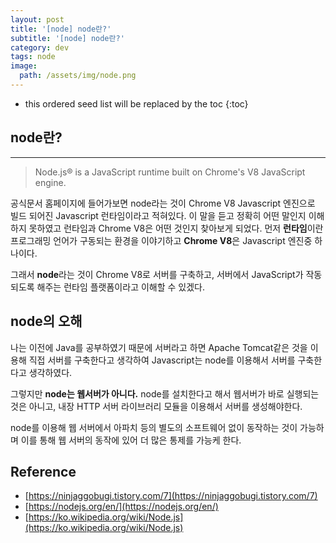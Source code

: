 ```yaml
---
layout: post
title: '[node] node란?'
subtitle: '[node] node란?'
category: dev
tags: node
image:
  path: /assets/img/node.png
---
```


<!-- prettier-ignore -->
* this ordered seed list will be replaced by the toc 
{:toc}

## node란?

---

> Node.js® is a JavaScript runtime built on Chrome's V8 JavaScript engine.

공식문서 홈페이지에 들어가보면 node라는 것이 Chrome V8 Javascript 엔진으로 빌드 되어진 Javascript 런타임이라고 적혀있다. 이 말을 듣고 정확히 어떤 말인지 이해하지 못하였고 런타임과 Chrome V8은 어떤 것인지 찾아보게 되었다. 먼저 **런타임**이란 프로그래밍 언어가 구동되는 환경을 이야기하고 **Chrome V8**은 Javascript 엔진중 하나이다.

그래서 **node**라는 것이 Chrome V8로 서버를 구축하고, 서버에서 JavaScript가 작동되도록 해주는 런타임 플랫폼이라고 이해할 수 있겠다.

## node의 오해

나는 이전에 Java를 공부하였기 때문에 서버라고 하면 Apache Tomcat같은 것을 이용해 직접 서버를 구축한다고 생각하여 Javascript는 node를 이용해서 서버를 구축한다고 생각하였다.

그렇지만 **node는 웹서버가 아니다.** node를 설치한다고 해서 웹서버가 바로 실행되는 것은 아니고, 내장 HTTP 서버 라이브러리 모듈을 이용해서 서버를 생성해야한다.

node를 이용해 웹 서버에서 아파치 등의 별도의 소프트웨어 없이 동작하는 것이 가능하며 이를 통해 웹 서버의 동작에 있어 더 많은 통제를 가능케 한다.

## Reference

- [https://ninjaggobugi.tistory.com/7](https://ninjaggobugi.tistory.com/7)
- [https://nodejs.org/en/](https://nodejs.org/en/)
- [https://ko.wikipedia.org/wiki/Node.js](https://ko.wikipedia.org/wiki/Node.js)
